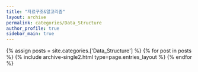 ```yaml
---
title: "자료구조&알고리즘"
layout: archive
permalink: categories/Data_Structure
author_profile: true
sidebar_main: true
---
```



{% assign posts = site.categories.['Data_Structure'] %}
{% for post in posts %} {% include archive-single2.html type=page.entries_layout %} {% endfor %}